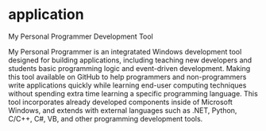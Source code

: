 # application
My Personal Programmer Development Tool
 
My Personal Programmer is an integratated Windows development
tool designed for building applications, including teaching
new developers and students basic programming logic and
event-driven development. Making this tool available on GitHub to
help programmers and non-programmers write applications quickly
while learning end-user computing techniques without 
spending extra time learning a specific programming language. 
This tool incorporates already developed components inside
of Microsoft Windows, and extends with external languages
such as .NET, Python, C/C++, C#, VB, and other programming
development tools.







